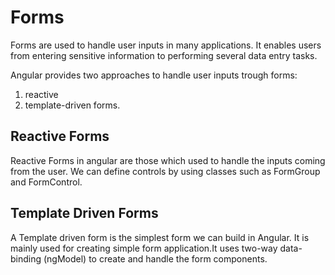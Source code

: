 # Forms

Forms are used to handle user inputs in many applications. It enables users from entering sensitive information to performing several data entry tasks.

Angular provides two approaches to handle user inputs trough forms:

1. reactive
2. template-driven forms.

## Reactive Forms

Reactive Forms in angular are those which used to handle the inputs coming from the user. We can define controls by using classes such as FormGroup and FormControl.

## Template Driven Forms

A Template driven form is the simplest form we can build in Angular. It is mainly used for creating simple form application.It uses two-way data-binding (ngModel) to create and handle the form components.
